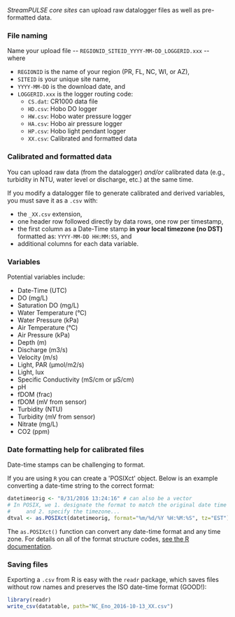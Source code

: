 _StreamPULSE core sites_ can upload raw datalogger files as well as pre-formatted data.

### File naming

Name your upload file -- `REGIONID_SITEID_YYYY-MM-DD_LOGGERID.xxx` -- where
- `REGIONID` is the name of your region (PR, FL, NC, WI, or AZ),
- `SITEID` is your unique site name,
- `YYYY-MM-DD` is the download date, and
- `LOGGERID.xxx` is the logger routing code:
  * `CS.dat`: CR1000 data file
  * `HD.csv`: Hobo DO logger
  * `HW.csv`: Hobo water pressure logger
  * `HA.csv`: Hobo air pressure logger
  * `HP.csv`: Hobo light pendant logger
  * `XX.csv`: Calibrated and formatted data

### Calibrated and formatted data

You can upload raw data (from the datalogger) *and/or* calibrated data (e.g., turbidity in NTU, water level or discharge, etc.) at the same time.

If you modify a datalogger file to generate calibrated and derived variables, you must save it as a `.csv` with:
- the `_XX.csv` extension,
- one header row followed directly by data rows, one row per timestamp,
- the first column as a Date-Time stamp **in your local timezone (no DST)** formatted as: `YYYY-MM-DD HH:MM:SS`, and
- additional columns for each data variable.

### Variables

Potential variables include:
- Date-Time (UTC)
- DO (mg/L)
- Saturation DO (mg/L)
- Water Temperature (°C)
- Water Pressure (kPa)
- Air Temperature (°C)
- Air Pressure (kPa)
- Depth (m)
- Discharge (m3/s)
- Velocity (m/s)
- Light, PAR (μmol/m2/s)
- Light, lux
- Specific Conductivity (mS/cm or μS/cm)
- pH
- fDOM (frac)
- fDOM (mV from sensor)
- Turbidity (NTU)
- Turbidity (mV from sensor)
- Nitrate (mg/L)
- CO2 (ppm)

### Date formatting help for calibrated files

Date-time stamps can be challenging to format.

If you are using `R` you can create a 'POSIXct' object. Below is an example converting a date-time string to the correct format:
```R
datetimeorig <- "8/31/2016 13:24:16" # can also be a vector
# In POSIX, we 1. designate the format to match the original date time
#     and 2. specify the timezone...
dtval <- as.POSIXct(datetimeorig, format="%m/%d/%Y %H:%M:%S", tz="EST")
```
The `as.POSIXct()` function can convert any date-time format and any time zone. For details on all of the format structure codes, [see the R documentation](https://stat.ethz.ch/R-manual/R-devel/library/base/html/strptime.html).

### Saving files

Exporting a `.csv` from R is easy with the `readr` package, which saves files without row names and preserves the ISO date-time format (GOOD!):
```R
library(readr)
write_csv(datatable, path="NC_Eno_2016-10-13_XX.csv")
```
